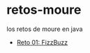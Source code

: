# retos-moure
los retos de moure en java

* <a href="/src/main/java/com/jmd/Reto0.java" title="Ir al codigo">Reto 01: FizzBuzz</a>
